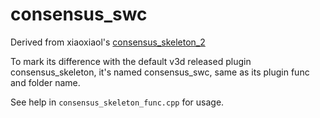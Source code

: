 # consensus_swc
Derived from xiaoxiaol's [consensus_skeleton_2](https://github.com/Vaa3D/vaa3d_tools/tree/master/hackathon/xiaoxiaol/consensus_skeleton_2)

To mark its difference with the default v3d released plugin consensus_skeleton, it's named consensus_swc, same as its plugin func and folder name.

See help in `consensus_skeleton_func.cpp` for usage.
